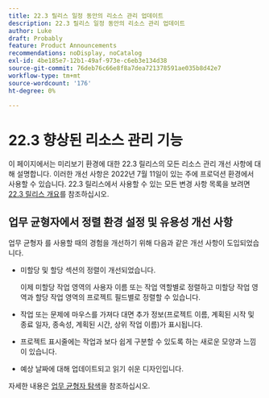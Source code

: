 ```yaml
---
title: 22.3 릴리스 일정 동안의 리소스 관리 업데이트
description: 22.3 릴리스 일정 동안의 리소스 관리 업데이트
author: Luke
draft: Probably
feature: Product Announcements
recommendations: noDisplay, noCatalog
exl-id: 4be185e7-12b1-49af-973e-c6eb3e134d38
source-git-commit: 76deb76c66e8f8a7dea721378591ae035b8d42e7
workflow-type: tm+mt
source-wordcount: '176'
ht-degree: 0%

---
```


# 22.3 향상된 리소스 관리 기능

이 페이지에서는 미리보기 환경에 대한 22.3 릴리스의 모든 리소스 관리 개선 사항에 대해 설명합니다. 이러한 개선 사항은 2022년 7월 11일이 있는 주에 프로덕션 환경에서 사용할 수 있습니다. 22.3 릴리스에서 사용할 수 있는 모든 변경 사항 목록을 보려면 [22.3 릴리스 개요](../../../product-announcements/product-releases/22.3-release-activity/22-3-release-overview.md)를 참조하십시오.

## 업무 균형자에서 정렬 환경 설정 및 유용성 개선 사항

업무 균형자 를 사용할 때의 경험을 개선하기 위해 다음과 같은 개선 사항이 도입되었습니다.

* 미할당 및 할당 섹션의 정렬이 개선되었습니다.

  이제 미할당 작업 영역의 사용자 이름 또는 작업 역할별로 정렬하고 미할당 작업 영역과 할당 작업 영역의 프로젝트 필드별로 정렬할 수 있습니다.

* 작업 또는 문제에 마우스를 가져다 대면 추가 정보(프로젝트 이름, 계획된 시작 및 종료 일자, 종속성, 계획된 시간, 상위 작업 이름)가 표시됩니다.

* 프로젝트 표시줄에는 작업과 보다 쉽게 구분할 수 있도록 하는 새로운 모양과 느낌이 있습니다.

* 예상 날짜에 대해 업데이트되고 읽기 쉬운 디자인입니다.


자세한 내용은 [업무 균형자 탐색](/help/quicksilver/resource-mgmt/workload-balancer/navigate-the-workload-balancer.md)을 참조하십시오.


